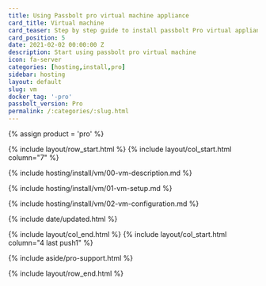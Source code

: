 ```yaml
---
title: Using Passbolt pro virtual machine appliance
card_title: Virtual machine
card_teaser: Step by step guide to install passbolt Pro virtual appliance.
card_position: 5
date: 2021-02-02 00:00:00 Z
description: Start using passbolt pro virtual machine
icon: fa-server
categories: [hosting,install,pro]
sidebar: hosting
layout: default
slug: vm
docker_tag: '-pro'
passbolt_version: Pro
permalink: /:categories/:slug.html
---
```


{% assign product = 'pro' %}

{% include layout/row_start.html %}
{% include layout/col_start.html column="7" %}

{% include hosting/install/vm/00-vm-description.md %}

{% include hosting/install/vm/01-vm-setup.md %}

{% include hosting/install/vm/02-vm-configuration.md %}

{% include date/updated.html %}

{% include layout/col_end.html %}
{% include layout/col_start.html column="4 last push1" %}

{% include aside/pro-support.html %}

{% include layout/row_end.html %}
